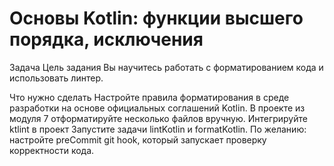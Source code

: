 # Основы Kotlin: функции высшего порядка, исключения
Задача
Цель задания
Вы научитесь работать с форматированием кода и использовать линтер. 



Что нужно сделать
Настройте правила форматирования в среде разработки на основе официальных соглашений Kotlin.
В проекте из модуля 7 отформатируйте несколько файлов вручную.
Интегрируйте ktlint в проект
Запустите задачи lintKotlin и formatKotlin.
По желанию: настройте preCommit git hook, который запускает проверку корректности кода.